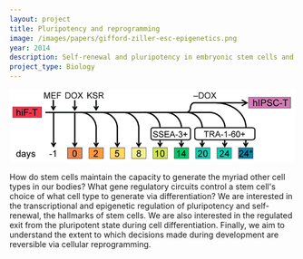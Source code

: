 ```yaml
---
layout: project
title: Pluripotency and reprogramming
image: /images/papers/gifford-ziller-esc-epigenetics.png
year: 2014
description: Self-renewal and pluripotency in embryonic stem cells and iPS cells
project_type: Biology
---
```


![](/images/projects/hift-reprogramming.png)

How do stem cells maintain the capacity to generate the myriad other cell types in our bodies? What gene regulatory circuits control a stem cell's choice of what cell type to generate via differentiation? We are interested in the transcriptional and epigenetic regulation of pluripotency and self-renewal, the hallmarks of stem cells. We are also interested in the regulated exit from the pluripotent state during cell differentiation. Finally, we aim to understand the extent to which decisions made during development are reversible via cellular reprogramming.


